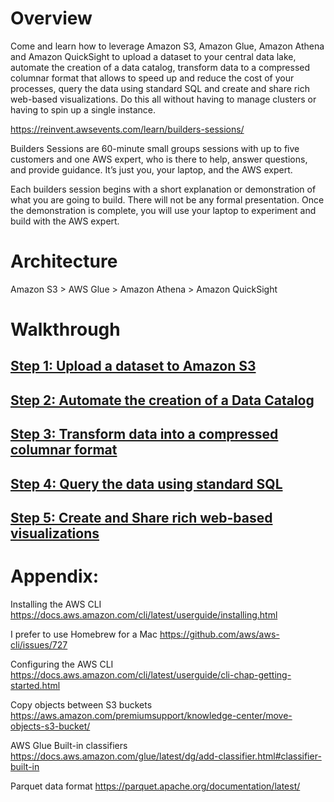 # Overview
Come and learn how to leverage Amazon S3, Amazon Glue, Amazon Athena and Amazon QuickSight to upload a dataset to your central data lake, automate the creation of a data catalog, transform data to a compressed columnar format that allows to speed up and reduce the cost of your processes, query the data using standard SQL and create and share rich web-based visualizations. Do this all without having to manage clusters or having to spin up a single instance.

https://reinvent.awsevents.com/learn/builders-sessions/

Builders Sessions are 60-minute small groups sessions with up to five customers and one AWS expert, who is there to help, answer questions, and provide guidance. It’s just you, your laptop, and the AWS expert.

Each builders session begins with a short explanation or demonstration of what you are going to build. There will not be any formal presentation. Once the demonstration is complete, you will use your laptop to experiment and build with the AWS expert.

# Architecture
Amazon S3 > AWS Glue > Amazon Athena > Amazon QuickSight

# Walkthrough
## [Step 1: Upload a dataset to Amazon S3](step-one.md)
## [Step 2: Automate the creation of a Data Catalog](step-two.md)
## [Step 3: Transform data into a compressed columnar format](step-three.md)
## [Step 4: Query the data using standard SQL](step-four.md)
## [Step 5: Create and Share rich web-based visualizations](step-five.md)


# Appendix:
Installing the AWS CLI
https://docs.aws.amazon.com/cli/latest/userguide/installing.html

I prefer to use Homebrew for a Mac
https://github.com/aws/aws-cli/issues/727

Configuring the AWS CLI
https://docs.aws.amazon.com/cli/latest/userguide/cli-chap-getting-started.html

Copy objects between S3 buckets
https://aws.amazon.com/premiumsupport/knowledge-center/move-objects-s3-bucket/

AWS Glue Built-in classifiers
https://docs.aws.amazon.com/glue/latest/dg/add-classifier.html#classifier-built-in

Parquet data format
https://parquet.apache.org/documentation/latest/